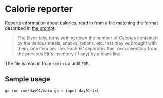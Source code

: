 # Calorie reporter

Reports information about calories, read in from a file matching the format described in [the
prompt](https://adventofcode.com/2022/day/1):

> The Elves take turns writing down the number of Calories contained by the various meals, snacks, 
> rations, etc. that they've brought with them, one item per line. Each Elf separates their own 
> inventory from the previous Elf's inventory (if any) by a blank line.

The file is read in from `stdin` up until `EOF`.

## Sample usage

```bash
go run cmd/day01/main.go < input-day01.txt
```
